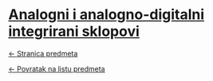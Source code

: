 # [Analogni i analogno-digitalni integrirani sklopovi](https://www.github.com/studosi-fer/AAIS)
[<- Stranica predmeta](https://www.fer.unizg.hr/predmet/aais_a)

[<- Povratak na listu predmeta](https://www.github.com/studosi/FER)
